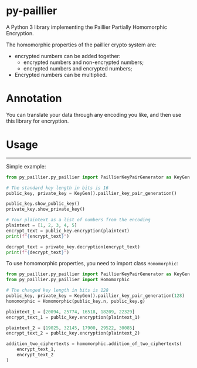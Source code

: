 # py-paillier
A Python 3 library implementing the Paillier Partially Homomorphic Encryption.

The homomorphic properties of the paillier crypto system are:
+ encrypted numbers can be added together:
    + encrypted numbers and non-encrypted numbers;
    + encrypted numbers and encrypted numbers;
+ Encrypted numbers can be multiplied.

# Annotation
You can translate your data through any encoding you like, and then use this library for encryption.

# Usage
___

Simple example:

```python
from py_paillier.py_paillier import PaillierKeyPairGenerator as KeyGen

# The standard key length in bits is 16
public_key, private_key = KeyGen().paillier_key_pair_generation()

public_key.show_public_key()
private_key.show_private_key()

# Your plaintext as a list of numbers from the encoding 
plaintext = [1, 2, 3, 4, 5]
encrypt_text = public_key.encryption(plaintext)
print(f"{encrypt_text}")

decrypt_text = private_key.decryption(encrypt_text)
print(f"{decrypt_text}")
```

To use homomorphic properties, you need to import class `Homomorphic`:
```python
from py_paillier.py_paillier import PaillierKeyPairGenerator as KeyGen
from py_paillier.py_paillier import Homomorphic

# The changed key length in bits is 128
public_key, private_key = KeyGen().paillier_key_pair_generation(128)
homomorphic = Homomorphic(public_key.n, public_key.g)

plaintext_1 = [20094, 25774, 16518, 18209, 22329]
encrypt_text_1 = public_key.encryption(plaintext_1)

plaintext_2 = [19025, 32145, 17900, 29522, 30085]
encrypt_text_2 = public_key.encryption(plaintext_2)

addition_two_ciphertexts = homomorphic.addition_of_two_ciphertexts(
    encrypt_text_1,
    encrypt_text_2
)
```
